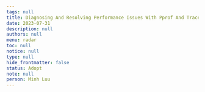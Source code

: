 ```yaml
---
tags: null
title: Diagnosing And Resolving Performance Issues With Pprof And Trace In Go
date: 2023-07-31
description: null
authors: null
menu: radar
toc: null
notice: null
type: null
hide_frontmatter: false
status: Adopt
note: null
person: Minh Luu
---
```


